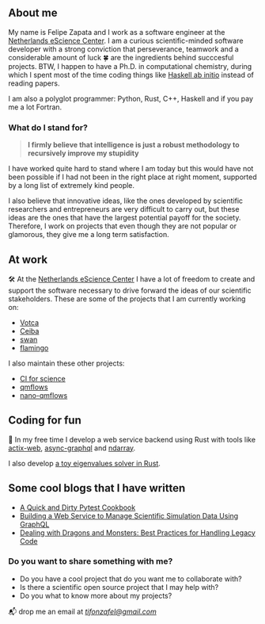 ## About me

My name is Felipe Zapata and I work as a software engineer at the [Netherlands eScience Center](https://www.esciencecenter.nl/). I am a curious scientific-minded software developer with a strong conviction that perseverance, teamwork and a considerable amount of luck 🍀 are the ingredients behind succcesful projects. BTW, I happen to have a Ph.D. in computational chemistry, during which I spent most of the time coding things like [Haskell ab initio](https://github.com/felipeZ/Haskell-abinitio) instead of reading papers. 

I am also a polyglot programmer: Python, Rust, C++, Haskell and if you pay me a lot Fortran.

### What do I stand for?
> **I firmly believe that intelligence is just a robust methodology to recursively improve my stupidity**

I have worked quite hard to stand where I am today but this would have not been possible if I had not been in the right place at right moment, supported by a long list of extremely kind people.

I also believe that innovative ideas, like the ones developed by scientific researchers and entrepreneurs are very difficult to carry out, but these ideas are the ones that have the largest potential payoff for the society. Therefore, I work on projects that even though they are not popular or glamorous, they give me a long term satisfaction. 


## At work
🛠 At the [Netherlands eScience Center](https://www.esciencecenter.nl/) I have a lot of freedom to create and support the software necessary to drive forward
the ideas of our scientific stakeholders. These are some of the projects that I am currently working on:
* [Votca](https://github.com/votca/xtp)
* [Ceiba](https://github.com/nlesc-nano/ceiba)
* [swan](https://github.com/nlesc-nano/swan)
* [flamingo](https://github.com/nlesc-nano/flamingo)

I also maintain these other projects:
* [CI for science](https://github.com/ci-for-research/example-python-monte-carlo-pi)
* [qmflows](https://github.com/SCM-NV/qmflows)
* [nano-qmflows](https://github.com/SCM-NV/nano-qmflows)


## Coding for fun
🚀 In my free time I develop a web service backend using Rust with tools like [actix-web](https://github.com/actix/actix-web), [async-graphql](https://github.com/async-graphql/async-graphql) and [ndarray](https://docs.rs/ndarray/latest/ndarray/).

I also develop [a toy eigenvalues solver in Rust](https://github.com/felipeZ/eigenvalues).


## Some cool blogs that I have written
* [A Quick and Dirty Pytest Cookbook](https://blog.esciencecenter.nl/a-quick-and-dirty-pytest-cookbook-58051a2980c3)
* [Building a Web Service to Manage Scientific Simulation Data Using GraphQL](https://blog.esciencecenter.nl/building-a-web-service-to-manage-scientific-simulation-data-using-graphql-a0bbf1c3f6e9)
* [Dealing with Dragons and Monsters: Best Practices for Handling Legacy Code](https://blog.esciencecenter.nl/dealing-with-dragons-and-monsters-best-practices-for-handling-legacy-code-35bb9c939b7d)


###  Do you want to share something with me?
* Do you have a cool project that do you want me to collaborate with?
* Is there a scientific open source project that I may help with?
* Do you what to know more about my projects?

📬 drop me an email at *tifonzafel@gmail.com*

